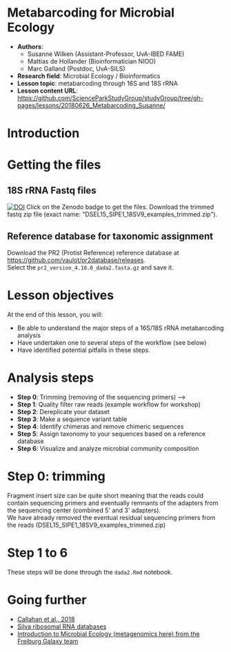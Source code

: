 # Metabarcoding for Microbial Ecology

 - **Authors**: 
   - Susanne Wilken (Assistant-Professor, UvA-IBED FAME)
   - Mattias de Hollander (Bioinformatician NIOO)
   - Marc Galland (Postdoc, UvA-SILS)
 - **Research field**: Microbial Ecology / Bioinformatics
 - **Lesson topic**: metabarcoding through 16S and 18S rRNA  
 - **Lesson content URL**: <https://github.com/ScienceParkStudyGroup/studyGroup/tree/gh-pages/lessons/20180626_Metabarcoding_Susanne/>

# Introduction

# Getting the files

## 18S rRNA Fastq files
[![DOI](https://zenodo.org/badge/DOI/10.5281/zenodo.1296204.svg)](https://doi.org/10.5281/zenodo.1296204)
Click on the Zenodo badge to get the files. Download the trimmed fastq zip file (exact name: "DSEL15_SIPE1_18SV9_examples_trimmed.zip").

##  Reference database for taxonomic assignment
Download the PR2 (Protist Reference) reference database at https://github.com/vaulot/pr2database/releases.  
Select the `pr2_version_4.10.0_dada2.fasta.gz` and save it. 

# Lesson objectives
At the end of this lesson, you will:
- Be able to understand the major steps of a 16S/18S rRNA metabarcoding analysis
- Have undertaken one to several steps of the workflow (see below)
- Have identified potential pitfalls in these steps.

# Analysis steps
- **Step 0**: Trimming (removing of the sequencing primers) --> 
- **Step 1**: Quality filter raw reads (example workflow for workshop)  
- **Step 2**: Dereplicate your dataset    
- **Step 3**: Make a sequence variant table  
- **Step 4**: Identify chimeras and remove chimeric sequences   
- **Step 5**: Assign taxonomy to your sequences based on a reference database    
- **Step 6**: Visualize and analyze microbial community composition  

# Step 0: trimming
Fragment insert size can be quite short meaning that the reads could contain sequencing primers and eventually remnants of the adapters from the sequencing center (combined 5' and 3' adapters).  
We have already removed the eventual residual sequencing primers from the reads (DSEL15_SIPE1_18SV9_examples_trimmed.zip)

# Step 1 to 6                         
These steps will be done through the `dada2.Rmd` notebook. 

# Going further
- [Callahan et al., 2018](https://www.nature.com/articles/nmeth.3869)
- [Silva ribosomal RNA databases](https://www.arb-silva.de/) 
- [Introduction to Microbial Ecology (metagenomics here) from the Freiburg Galaxy team](http://galaxyproject.github.io/training-material/topics/metagenomics/slides/introduction.html#14)
